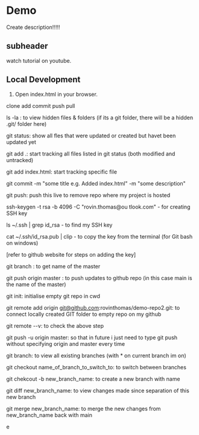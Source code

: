 # Demo

Create description!!!!!

## subheader

watch tutorial on youtube. 

## Local Development

1. Open index.html in your browser.

clone
add
commit
push
pull


ls -la : to view hidden files & folders (if its a git folder, there will be a hidden .git/ folder here)

git status: show all fles that were updated or created but havet been updated yet

git add .: start tracking all files listed in git status (both modified and untracked)

git add index.html: start tracking specific file

git commit -m "some title e.g. Added index.html" -m "some description"

git push: push this live to remove repo where my project is hosted

ssh-keygen -t rsa -b 4096 -C "rovin.thomas@ou
tlook.com" - for creating SSH key

ls ~/.ssh | grep id_rsa - to find my SSH key

cat ~/.ssh/id_rsa.pub | clip - to copy the key from the terminal (for Git bash on windows)

[refer to github website for steps on adding the key]

git branch : to get name of the master

git push origin master : to push updates to github repo (in this case main is the name of the master)

git init: initialise empty git repo in cwd

git remote add origin git@github.com:rovinthomas/demo-repo2.git: to connect locally created GIT folder to empty repo on my github

git remote --v: to check the above step

git push -u origin master: so that in future i just need to type git push without specifying origin and master every time

git branch: to view all existing branches (with * on current branch im on)

git checkout name_of_branch_to_switch_to: to switch between branches

git chekcout -b new_branch_name: to create a new branch with name

git diff new_branch_name: to view changes made since separation of this new branch

git merge new_branch_name: to merge the new changes from new_branch_name back with main

e